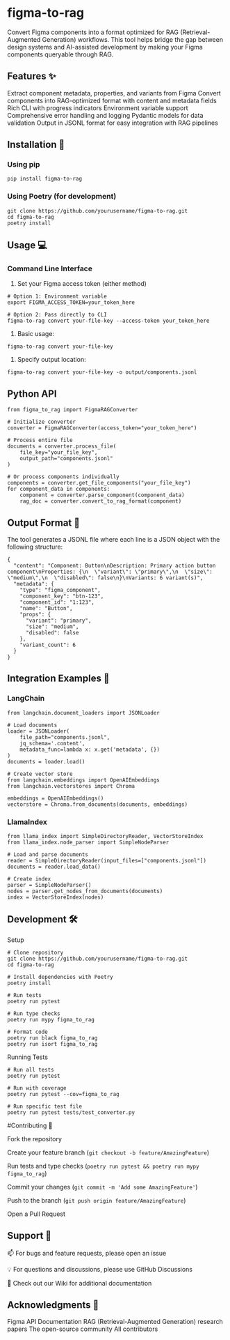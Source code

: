 # figma-to-rag
Convert Figma components into a format optimized for RAG (Retrieval-Augmented Generation) workflows. This tool helps bridge the gap between design systems and AI-assisted development by making your Figma components queryable through RAG.



## Features ✨

Extract component metadata, properties, and variants from Figma
Convert components into RAG-optimized format with content and metadata fields
Rich CLI with progress indicators
Environment variable support
Comprehensive error handling and logging
Pydantic models for data validation
Output in JSONL format for easy integration with RAG pipelines

## Installation 🚀

### Using pip
```
pip install figma-to-rag
```

### Using Poetry (for development)
```
git clone https://github.com/yourusername/figma-to-rag.git
cd figma-to-rag
poetry install
```

## Usage 💻

### Command Line Interface

1. Set your Figma access token (either method)
```
# Option 1: Environment variable
export FIGMA_ACCESS_TOKEN=your_token_here

# Option 2: Pass directly to CLI
figma-to-rag convert your-file-key --access-token your_token_here
```
1. Basic usage:
```
figma-to-rag convert your-file-key
```

1. Specify output location:
```
figma-to-rag convert your-file-key -o output/components.jsonl
```

## Python API
```
from figma_to_rag import FigmaRAGConverter

# Initialize converter
converter = FigmaRAGConverter(access_token="your_token_here")

# Process entire file
documents = converter.process_file(
    file_key="your_file_key",
    output_path="components.jsonl"
)

# Or process components individually
components = converter.get_file_components("your_file_key")
for component_data in components:
    component = converter.parse_component(component_data)
    rag_doc = converter.convert_to_rag_format(component)
```

## Output Format 📄
The tool generates a JSONL file where each line is a JSON object with the following structure:
```
{
  "content": "Component: Button\nDescription: Primary action button component\nProperties: {\n  \"variant\": \"primary\",\n  \"size\": \"medium\",\n  \"disabled\": false\n}\nVariants: 6 variant(s)",
  "metadata": {
    "type": "figma_component",
    "component_key": "btn-123",
    "component_id": "1:123",
    "name": "Button",
    "props": {
      "variant": "primary",
      "size": "medium",
      "disabled": false
    },
    "variant_count": 6
  }
}
```

## Integration Examples 🔄
### LangChain
```
from langchain.document_loaders import JSONLoader

# Load documents
loader = JSONLoader(
    file_path="components.jsonl",
    jq_schema='.content',
    metadata_func=lambda x: x.get('metadata', {})
)
documents = loader.load()

# Create vector store
from langchain.embeddings import OpenAIEmbeddings
from langchain.vectorstores import Chroma

embeddings = OpenAIEmbeddings()
vectorstore = Chroma.from_documents(documents, embeddings)
```
### LlamaIndex
```
from llama_index import SimpleDirectoryReader, VectorStoreIndex
from llama_index.node_parser import SimpleNodeParser

# Load and parse documents
reader = SimpleDirectoryReader(input_files=["components.jsonl"])
documents = reader.load_data()

# Create index
parser = SimpleNodeParser()
nodes = parser.get_nodes_from_documents(documents)
index = VectorStoreIndex(nodes)
```

## Development 🛠️
Setup
```
# Clone repository
git clone https://github.com/yourusername/figma-to-rag.git
cd figma-to-rag

# Install dependencies with Poetry
poetry install

# Run tests
poetry run pytest

# Run type checks
poetry run mypy figma_to_rag

# Format code
poetry run black figma_to_rag
poetry run isort figma_to_rag
```

Running Tests
```
# Run all tests
poetry run pytest

# Run with coverage
poetry run pytest --cov=figma_to_rag

# Run specific test file
poetry run pytest tests/test_converter.py
```

#Contributing 🤝

Fork the repository

Create your feature branch (`git checkout -b feature/AmazingFeature`)

Run tests and type checks (`poetry run pytest && poetry run mypy figma_to_rag`)

Commit your changes (`git commit -m 'Add some AmazingFeature'`)

Push to the branch (`git push origin feature/AmazingFeature`)

Open a Pull Request

## Support 💬

📫 For bugs and feature requests, please open an issue

💡 For questions and discussions, please use GitHub Discussions

📖 Check out our Wiki for additional documentation

## Acknowledgments 🙏

Figma API Documentation
RAG (Retrieval-Augmented Generation) research papers
The open-source community
All contributors

